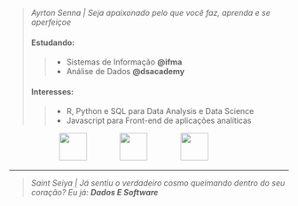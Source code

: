 > *Ayrton Senna | Seja apaixonado pelo que você faz, aprenda e se aperfeiçoe*
>
> #### Estudando:
>> * Sistemas de Informação **@ifma** <br />
>> * Análise de Dados **@dsacademy** <br />
> #### Interesses:
> > * R, Python e SQL para Data Analysis e Data Science <br />
> > * Javascript para Front-end de aplicações analíticas <br />

<p align="center">
    <img height="50" src="https://upload.wikimedia.org/wikipedia/commons/thumb/9/99/Unofficial_JavaScript_logo_2.svg/2048px-Unofficial_JavaScript_logo_2.svg.png">
    &nbsp;&nbsp;&nbsp;&nbsp;&nbsp;&nbsp;&nbsp;&nbsp;&nbsp;&nbsp;&nbsp;&nbsp;&nbsp;
    <img height="50" src="https://upload.wikimedia.org/wikipedia/commons/thumb/0/0a/Python.svg/768px-Python.svg.png">
    &nbsp;&nbsp;&nbsp;&nbsp;&nbsp;&nbsp;&nbsp;&nbsp;&nbsp;&nbsp;&nbsp;&nbsp;&nbsp;
    <img height="50" src="https://upload.wikimedia.org/wikipedia/commons/thumb/1/1b/R_logo.svg/1200px-R_logo.svg.png">
    &nbsp;&nbsp;&nbsp;&nbsp;&nbsp;&nbsp;&nbsp;&nbsp;&nbsp;&nbsp;&nbsp;&nbsp;&nbsp;
</p>

---

>
> *Saint Seiya | Já sentiu o verdadeiro cosmo queimando dentro do seu coração? Eu já: **Dados E Software***
>
